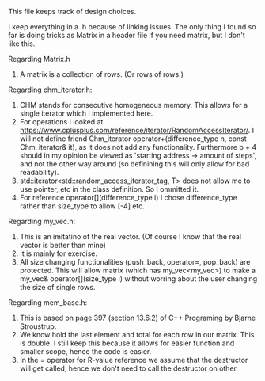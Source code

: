 This file keeps track of design choices.

I keep everything in a .h because of linking issues. The only thing I found so far is doing tricks as Matrix<int> in a header file if you need matrix, but I don't like this.

Regarding Matrix.h
1. A matrix is a collection of rows. (Or rows of rows.)

Regarding chm_iterator.h:
1. CHM stands for consecutive homogeneous memory. This allows for a single iterator which I implemented here. 
2. For operations I looked at https://www.cplusplus.com/reference/iterator/RandomAccessIterator/. I will not define friend Chm_iterator operator+(difference_type n, const Chm_iterator& it), as it does not add any functionality.
Furthermore p + 4 should in my opinion be viewed as 'starting address -> amount of steps', and not the other way around (so definining this will only allow for bad readability).
3. std::iterator<std::random_access_iterator_tag, T> does not allow me to use pointer, etc in the class definition. So I ommitted it.
4. For reference operator[](difference_type i) I chose difference_type rather than size_type to allow [-4] etc.

Regarding my_vec.h:
1. This is an imitatino of the real vector. (Of course I know that the real vector is better than mine)
2. It is mainly for exercise. 
3. All size changing functionalities (push_back, operator=, pop_back) are protected. This will allow matrix (which has my_vec<my_vec<T>>) to make a my_vec<T>& operator[](size_type i)
without worring about the user changing the size of single rows.

Regarding mem_base.h:
1. This is based on page 397 (section 13.6.2) of C++ Programing by Bjarne Stroustrup.
2. We know hold the last element and total for each row in our matrix. This is double.
I still keep this because it allows for easier function and smaller scope, hence the code is easier.
3. In the = operator for R-value reference we assume that the destructor will get called, hence we don't need to call the destructor on other.